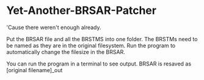# Yet-Another-BRSAR-Patcher
'Cause there weren't enough already.

Put the BRSAR file and all the BRSTMS into one folder. The BRSTMs need to be named as they are in the original filesystem. 
Run the program to automatically change the filesize in the BRSAR. 

You can run the program in a terminal to see output.
BRSAR is resaved as [original filename]_out
